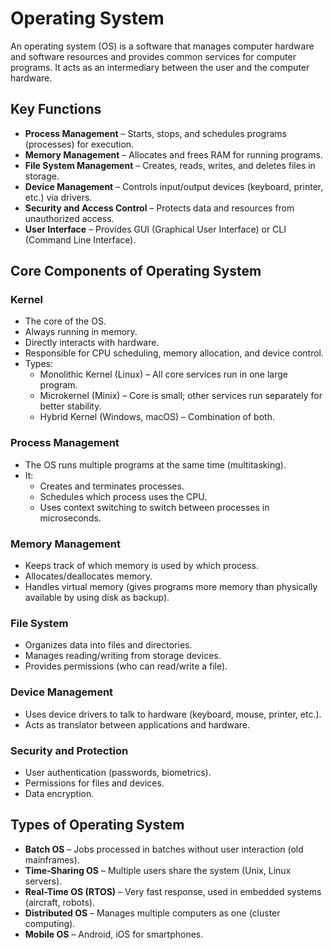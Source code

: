 # Operating System

An operating system (OS) is a software that manages computer hardware and software resources and provides common services for computer programs. It acts as an intermediary between the user and the computer hardware.

## Key Functions

- **Process Management** – Starts, stops, and schedules programs (processes) for execution.
- **Memory Management** – Allocates and frees RAM for running programs.
- **File System Management** – Creates, reads, writes, and deletes files in storage.
- **Device Management** – Controls input/output devices (keyboard, printer, etc.) via drivers.
- **Security and Access Control** – Protects data and resources from unauthorized access.
- **User Interface** – Provides GUI (Graphical User Interface) or CLI (Command Line Interface).

## Core Components of Operating System

### Kernel

- The core of the OS.
- Always running in memory.
- Directly interacts with hardware.
- Responsible for CPU scheduling, memory allocation, and device control.
- Types:
    - Monolithic Kernel (Linux) – All core services run in one large program.
    - Microkernel (Minix) – Core is small; other services run separately for better stability.
    - Hybrid Kernel (Windows, macOS) – Combination of both.

### Process Management

- The OS runs multiple programs at the same time (multitasking).
- It:
    - Creates and terminates processes.
    - Schedules which process uses the CPU.
    - Uses context switching to switch between processes in microseconds.

### Memory Management

- Keeps track of which memory is used by which process.
- Allocates/deallocates memory.
- Handles virtual memory (gives programs more memory than physically available by using disk as backup).

### File System

- Organizes data into files and directories.
- Manages reading/writing from storage devices.
- Provides permissions (who can read/write a file).

### Device Management

- Uses device drivers to talk to hardware (keyboard, mouse, printer, etc.).
- Acts as translator between applications and hardware.

### Security and Protection

- User authentication (passwords, biometrics).
- Permissions for files and devices.
- Data encryption.

## Types of Operating System

- **Batch OS** – Jobs processed in batches without user interaction (old mainframes).
- **Time-Sharing OS** – Multiple users share the system (Unix, Linux servers).
- **Real-Time OS (RTOS)** – Very fast response, used in embedded systems (aircraft, robots).
- **Distributed OS** – Manages multiple computers as one (cluster computing).
- **Mobile OS** – Android, iOS for smartphones.